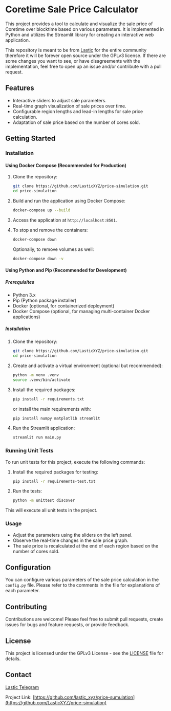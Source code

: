 # Coretime Sale Price Calculator

This project provides a tool to calculate and visualize the sale price of Coretime over blocktime based on various parameters. It is implemented in Python and utilizes the Streamlit library for creating an interactive web application.

This repository is meant to be from [Lastic](https://lastic.xyz) for the entire community therefore it will be forever open source under the GPLv3 license. If there are some changes you want to see, or have disagreements with the implementation, feel free to open up an issue and/or contribute with a pull request.

## Features

- Interactive sliders to adjust sale parameters.
- Real-time graph visualization of sale prices over time.
- Configurable region lengths and lead-in lengths for sale price calculation.
- Adaptation of sale price based on the number of cores sold.

## Getting Started

### Installation

#### Using Docker Compose (Recommended for Production)

1. Clone the repository:
   ```sh
   git clone https://github.com/LasticXYZ/price-simulation.git
   cd price-simulation
   ```

2. Build and run the application using Docker Compose:
   ```sh
   docker-compose up --build
   ```

3. Access the application at `http://localhost:8501`.

4. To stop and remove the containers:
   ```sh
   docker-compose down
   ```

   Optionally, to remove volumes as well:
   ```sh
   docker-compose down -v
   ```

#### Using Python and Pip (Recommended for Development)

##### Prerequisites

- Python 3.x
- Pip (Python package installer)
- Docker (optional, for containerized deployment)
- Docker Compose (optional, for managing multi-container Docker applications)

##### Installation

1. Clone the repository:
   ```sh
   git clone https://github.com/LasticXYZ/price-simulation.git
   cd price-simulation
   ```

2. Create and activate a virtual environment (optional but recommended):
   ```sh
   python -m venv .venv
   source .venv/bin/activate
   ```

3. Install the required packages:
    ```sh
    pip install -r requirements.txt
    ```

    or install the main requirements with:
    ```sh
    pip install numpy matplotlib streamlit
    ```

4. Run the Streamlit application:
   ```sh
   streamlit run main.py
   ```

### Running Unit Tests

To run unit tests for this project, execute the following commands:

1. Install the required packages for testing:

    ```sh
    pip install -r requirements-test.txt
    ```

2. Run the tests:

    ```sh
    python -m unittest discover
    ```

This will execute all unit tests in the project.

### Usage

- Adjust the parameters using the sliders on the left panel.
- Observe the real-time changes in the sale price graph.
- The sale price is recalculated at the end of each region based on the number of cores sold.

## Configuration

You can configure various parameters of the sale price calculation in the `config.py` file. Please refer to the comments in the file for explanations of each parameter.

## Contributing

Contributions are welcome! Please feel free to submit pull requests, create issues for bugs and feature requests, or provide feedback.

## License

This project is licensed under the GPLv3 License - see the [LICENSE](LICENSE) file for details.

## Contact

[Lastic Telegram](https://t.me/+khw2i6GGYFw3NDNi)

Project Link: [https://github.com/lastic_xyz/price-sumulation](https://github.com/LasticXYZ/price-simulation)
